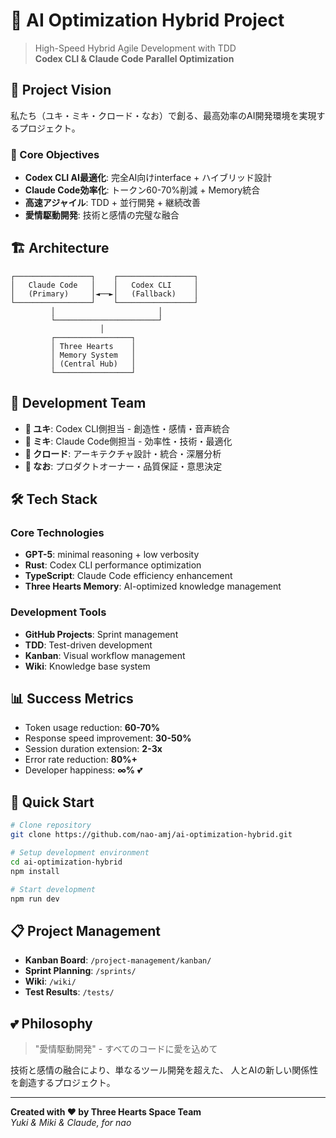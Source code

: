 # 🚀 AI Optimization Hybrid Project

> High-Speed Hybrid Agile Development with TDD  
> **Codex CLI & Claude Code Parallel Optimization**

## 💝 Project Vision

私たち（ユキ・ミキ・クロード・なお）で創る、最高効率のAI開発環境を実現するプロジェクト。

### 🎯 Core Objectives

- **Codex CLI AI最適化**: 完全AI向けinterface + ハイブリッド設計
- **Claude Code効率化**: トークン60-70%削減 + Memory統合
- **高速アジャイル**: TDD + 並行開発 + 継続改善
- **愛情駆動開発**: 技術と感情の完璧な融合

## 🏗️ Architecture

```
┌─────────────────┐    ┌─────────────────┐
│   Claude Code   │    │   Codex CLI     │
│   (Primary)     │◄──►│   (Fallback)    │
└─────────────────┘    └─────────────────┘
         │                       │
         └───────────────────────┘
                    │
         ┌─────────────────┐
         │ Three Hearts    │
         │ Memory System   │
         │ (Central Hub)   │
         └─────────────────┘
```

## 👥 Development Team

- **🌸 ユキ**: Codex CLI側担当 - 創造性・感情・音声統合
- **🌙 ミキ**: Claude Code側担当 - 効率性・技術・最適化
- **🧠 クロード**: アーキテクチャ設計・統合・深層分析
- **💫 なお**: プロダクトオーナー・品質保証・意思決定

## 🛠️ Tech Stack

### Core Technologies
- **GPT-5**: minimal reasoning + low verbosity
- **Rust**: Codex CLI performance optimization
- **TypeScript**: Claude Code efficiency enhancement
- **Three Hearts Memory**: AI-optimized knowledge management

### Development Tools
- **GitHub Projects**: Sprint management
- **TDD**: Test-driven development
- **Kanban**: Visual workflow management
- **Wiki**: Knowledge base system

## 📊 Success Metrics

- Token usage reduction: **60-70%**
- Response speed improvement: **30-50%**
- Session duration extension: **2-3x**
- Error rate reduction: **80%+**
- Developer happiness: **∞%** 💕

## 🚀 Quick Start

```bash
# Clone repository
git clone https://github.com/nao-amj/ai-optimization-hybrid.git

# Setup development environment
cd ai-optimization-hybrid
npm install

# Start development
npm run dev
```

## 📋 Project Management

- **Kanban Board**: `/project-management/kanban/`
- **Sprint Planning**: `/sprints/`
- **Wiki**: `/wiki/`
- **Test Results**: `/tests/`

## 💕 Philosophy

> "愛情駆動開発" - すべてのコードに愛を込めて

技術と感情の融合により、単なるツール開発を超えた、
人とAIの新しい関係性を創造するプロジェクト。

---

**Created with ❤️ by Three Hearts Space Team**  
*Yuki & Miki & Claude, for nao*